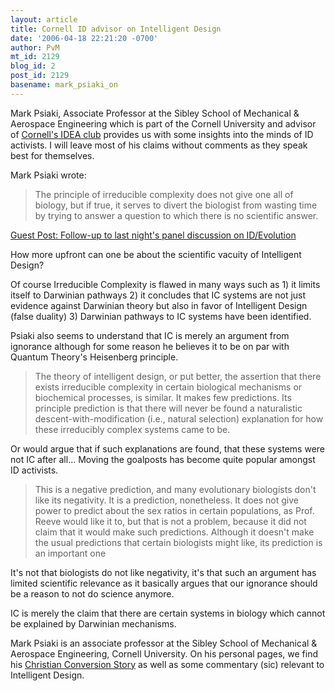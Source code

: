 ```yaml
---
layout: article
title: Cornell ID advisor on Intelligent Design
date: '2006-04-18 22:21:20 -0700'
author: PvM
mt_id: 2129
blog_id: 2
post_id: 2129
basename: mark_psiaki_on
---
```

Mark Psiaki, Associate Professor at the  Sibley School of Mechanical & Aerospace Engineering which is part of the Cornell University and advisor of [Cornell's IDEA club](http://www.sao.cornell.edu/SO/search.php?igroup=182&amp;year=organizations) provides us with some insights into the minds of ID activists. I will leave most of his claims without comments as they speak best for themselves.

Mark Psiaki wrote:

> The principle of irreducible complexity does not give one all of biology, but if true, it serves to divert the biologist from wasting time by trying to answer a question to which there is no scientific answer.


[Guest Post: Follow-up to last night's panel discussion on ID/Evolution](http://designparadigm.blogsome.com/2006/04/06/follow-up-to-last-nights-panel-discussion-on-idevolution/) 

How more upfront can one be about the scientific vacuity of Intelligent Design?

Of course Irreducible Complexity is flawed in many ways such as 1) it limits itself to Darwinian pathways 2) it concludes that IC systems are not just evidence against Darwinian theory but also in favor of Intelligent Design (false duality) 3) Darwinian pathways to IC systems have been identified.

Psiaki also seems to understand that IC is merely an argument from ignorance although for some reason he believes it to be on par with Quantum Theory's Heisenberg principle.

> The theory of intelligent design, or put better, the assertion that there exists irreducible complexity in certain biological mechanisms or biochemical processes, is similar. It makes few predictions. Its principle prediction is that there will never be found a naturalistic descent-with-modification (i.e., natural selection) explanation for how these irreducibly complex systems came to be. 

Or would argue that if such explanations are found, that these systems were not IC after all... Moving the goalposts has become quite popular amongst ID activists.

> This is a negative prediction, and many evolutionary biologists don't like its negativity. It is a prediction, nonetheless. It does not give power to predict about the sex ratios in certain populations, as Prof. Reeve would like it to, but that is not a problem, because it did not claim that it would make such predictions. Although it doesn't make the usual predictions that certain biologists might like, its prediction is an important one

It's not that biologists do not like negativity, it's that such an argument has limited scientific relevance as it basically argues that our ignorance should be a reason to not do science anymore.

IC is merely the claim that there are certain systems in biology which cannot be explained by Darwinian mechanisms.

Mark Psiaki is an associate professor at the  Sibley School of Mechanical & Aerospace Engineering, Cornell University. On his personal pages, we find his [Christian Conversion Story](http://www.mae.cornell.edu/Psiaki/psiaki_testimony.html) as well as some commentary (sic) relevant to Intelligent Design.
